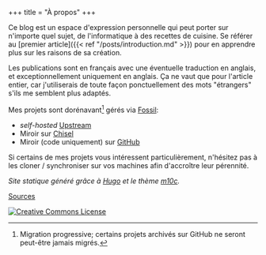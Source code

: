 +++
title = "À propos"
+++

Ce blog est un espace d'expression personnelle qui peut porter sur n'importe quel sujet, de l'informatique à des recettes de cuisine. Se référer au [premier article]({{< ref "/posts/introduction.md" >}}) pour en apprendre plus sur les raisons de sa création.

Les publications sont en français avec une éventuelle traduction en anglais, et exceptionnellement uniquement en anglais. Ça ne vaut que pour l'article entier, car j'utiliserais de toute façon ponctuellement des mots "étrangers" s'ils me semblent plus adaptés.

Mes projets sont dorénavant[^1] gérés via [Fossil](https://fossil-scm.org):

[^1]: Migration progressive; certains projets archivés sur GitHub ne seront peut-être jamais migrés.

- *self-hosted* [Upstream](https://imagicthecat.thul.fr/fossils)
- Miroir sur [Chisel](https://chiselapp.com/user/imagicthecat/)
- Miroir (code uniquement) sur [GitHub](https://github.com/ImagicTheCat) 

Si certains de mes projets vous intéressent particulièrement, n'hésitez pas à les cloner / synchroniser sur vos machines afin d'accroître leur pérennité.

*Site statique généré grâce à [Hugo](https://gohugo.io) et le thème [m10c](https://github.com/vaga/hugo-theme-m10c).*

[Sources](https://imagicthecat.thul.fr/fossils/blog)

[![Creative Commons License](https://i.creativecommons.org/l/by-sa/4.0/88x31.png)](http://creativecommons.org/licenses/by-sa/4.0/ "CC-BY-SA")
